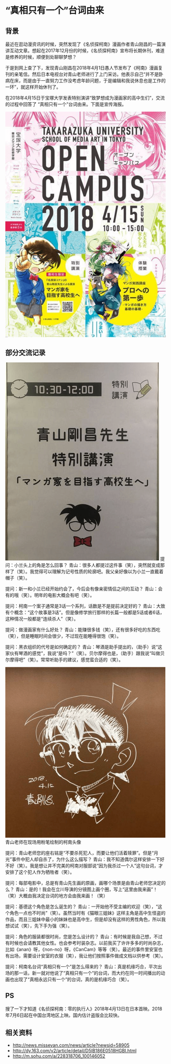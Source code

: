 # “真相只有一个”台词由来
## 背景
最近在逛动漫资讯的时候，突然发现了《名侦探柯南》漫画作者青山刚昌的一篇演讲互动文章。想起在2017年12月份的时候，《名侦探柯南》宣布将长期休刊，难道是修养的时候，顺便到处聊聊梦想？

于是到网上查了下，发现青山刚昌在2018年4月1日愚人节发布了《柯南》漫画复刊的亲笔信。然后日本电视台对青山老师进行了上门采访。他表示自己“并不是卧病在床，而是由于一直努力工作没考虑年龄问题，于是编辑和我说休息也是工作的一环”，就这样开始休刊了。

在2018年4月15日于宝塚大学发表特别演讲“致梦想成为漫画家的高中生们”，交流的过程中回答了 “真相只有一个”台词由来。下面是宣传海报。

![wx.4.01](../images/wx.4.01.png)

## 部分交流记录
![wx.4.03](../images/wx.4.03.png)
提问：小兰头上的角是怎么回事？
青山：很多人都提过这件事（笑），突然就变成那样了（笑）。我觉得可以理解为记号性质的轮廓吧。我父亲好像以为小兰一直戴着帽子（笑）。

提问：新一和小兰已经开始约会了，今后会有像亲密情侣之间的互动？
青山：会有的哦（笑）。明年的电影大概会有吧（笑）。

提问：柯南一个案子通常是3话一个系列，话数是不是提前决定好的？
青山：大致有个概念：“这个故事是3话”。但是像修学旅行那样的长篇一般都是5话或者6话，这种情况一般都是“连续杀人”（笑）。

提问：做漫画家有什么好处？
青山：能赚很多钱（笑），还有很多好吃的东西吃（笑），但是睡眠时间会很少，不过现在能睡得很饱（笑）。

提问：黑衣组织的代号是如何确定的？
青山：琴酒是助手提出的，（助手）说“这家伙有琴酒的感觉”，我说“是吗？”（笑）。贝尔摩得也是，（助手）跟我说“叫做贝尔摩得吧”（笑）。常常听助手的建议，感觉蛮合适的（笑）。

![wx.4.02](../images/wx.4.02.png)
青山老师在现场用粉笔绘制的柯南头像

提问：青山老师您的座右铭是“不要杀死犯人，而要让他们活着赎罪”。但是“月光”事件中犯人却自杀了，为什么这么描写？
青山：我不知道偶尔这样安排一下好不好（笑）。我是想让并不完美的柯南对服部说“因为我杀过一个人”这句台词，才安排了这个犯人作为牺牲者（笑）。

提问：每部电影中，总是有青山先生画的原画，画哪个场景是由青山老师您决定的么？
青山：是的！我会在立川导演的分镜图上画个圈，写上“这里由我来画”！（笑）大概由我决定台词的地方会由我来画！（笑）

提问：基德这个角色是怎么诞生的？
青山：一开始他不受主编的欢迎（笑），“这个角色一点也不时尚”（笑）。虽然当时有《猫眼三姐妹》这样主角是高中生怪盗的作品，而且三姐妹中最小的妹妹也是高中生，但是却没有这样的男性角色，所以我想试试（笑），先下手为强（笑）。

提问：角色的服装都很时尚，您是怎么设计的？
青山：有时候是我自己想，不过有时候也会请教其他女性。也会参考时装杂志。以前我买了许许多多的时尚杂志，比如《anan》呀，《non-no》呀，《CanCam》等等（笑）。最近的事件里安室也有出场，需要设计安室的衣服（笑），我让他们按照事件做成文档以供参考（笑）。

提问：柯南名台词“真相只有一个”是怎么得来的？
青山：真是机缘巧合，平次出场的那一话，新一就对他说了“真相只有一个”的台词，而大约在同一时间播出的动画也出现了“真相永远只有一个”的台词，真的是机缘巧合（笑）。

## PS
搜了一下才知道《名侦探柯南：零的执行人》2018年4月13日在日本首映。2018年7月6日起在中国台湾地区上映。国内估计盗版会比较快。

## 相关资料
- http://news.missevan.com/news/article?newsid=58905
- http://dy.163.com/v2/article/detail/D5IB186E0518HGBI.html
- http://m.sohu.com/a/228318706_100146052
